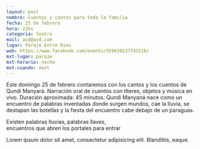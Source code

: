 ```yaml
---
layout: post
nombre: Cuentos y cantos para toda la familia
fecha: 25 de febrero
hora: 22hs
categoria: Teatro
mail: asd@asd.com
lugar: Paraje Entre Rios
web: https://www.facebook.com/events/559639137741516/
mxt-lugar: paraje
mxt-horario: noche
mxt-cuando: next
---
```



Este domingo 25 de febrero contaremos con los cantos y los cuentos de Qundi Manyará. Narración oral de cuentos con títeres, objetos y música en vivo. Duración aproximada: 45 minutos. Qundi Manyaná nace como un encuentro de palabras inventadas donde surgen mundos, cae la lluvia, se destapan las botellas y la fiesta del encuentro cabe debajo de un paraguas.

Existen palabras lluvias, palabras llaves,  
encuentros que abren los portales para entrar

Lorem ipsum dolor sit amet, consectetur adipisicing elit. Blanditiis, eaque.